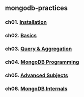 ## mongodb-practices

### ch01. [Installation](https://github.com/kickscar/youtube/tree/master/categorizer/api-server)
### ch02. [Basics](https://github.com/kickscar/youtube/tree/master/categorizer/categorizer-app)
### ch03. [Query & Aggregation](https://github.com/kickscar/youtube/tree/master/categorizer/ui-works)
### ch04. [MongoDB Programming](https://github.com/kickscar/youtube/tree/master/categorizer/ui-works)
### ch05. [Advanced Subjects](https://github.com/kickscar/youtube/tree/master/categorizer/ui-works)
### ch06. [MongoDB Internals](https://github.com/kickscar/youtube/tree/master/categorizer/ui-works)
